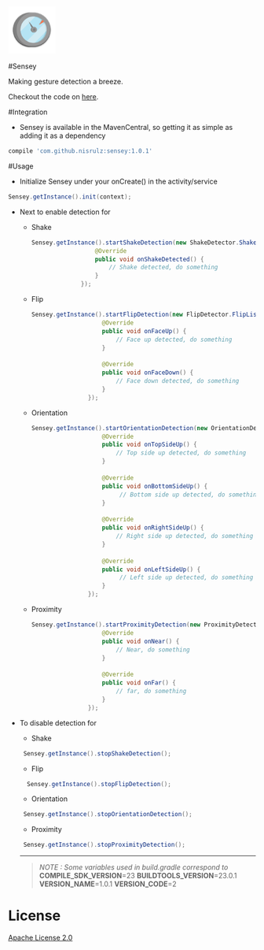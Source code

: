 
![enter image description here](https://github.com/nisrulz/Sensey/raw/master/sample/src/main/res/mipmap-xhdpi/ic_launcher.png)

#Sensey

Making gesture detection a breeze.

Checkout the code on [here](https://github.com/nisrulz/Sensey).

#Integration
- Sensey is available in the MavenCentral, so getting it as simple as adding it as a dependency
```gradle
compile 'com.github.nisrulz:sensey:1.0.1'
```

#Usage
+ Initialize Sensey under your onCreate() in the activity/service
```java
Sensey.getInstance().init(context);
```

+ Next to enable detection for
  + Shake
    ```java
    Sensey.getInstance().startShakeDetection(new ShakeDetector.ShakeListener() {
                      @Override
                      public void onShakeDetected() {
                          // Shake detected, do something
                      }
                  });
    ```

  + Flip
    ```java
    Sensey.getInstance().startFlipDetection(new FlipDetector.FlipListener() {
                        @Override
                        public void onFaceUp() {
                            // Face up detected, do something
                        }

                        @Override
                        public void onFaceDown() {
                            // Face down detected, do something
                        }
                    });
    ```
  + Orientation
    ```java
    Sensey.getInstance().startOrientationDetection(new OrientationDetector.OrientationListener() {
                        @Override
                        public void onTopSideUp() {
                            // Top side up detected, do something
                        }

                        @Override
                        public void onBottomSideUp() {
                             // Bottom side up detected, do something
                        }

                        @Override
                        public void onRightSideUp() {
                            // Right side up detected, do something
                        }

                        @Override
                        public void onLeftSideUp() {
                             // Left side up detected, do something
                        }
                    });
    ```
  + Proximity
    ```java
    Sensey.getInstance().startProximityDetection(new ProximityDetector.ProximityListener() {
                        @Override
                        public void onNear() {
                            // Near, do something
                        }

                        @Override
                        public void onFar() {
                            // far, do something
                        }
                    });
    ```


+ To disable detection for
	+ Shake
	```java
	 Sensey.getInstance().stopShakeDetection();
	```
	+ Flip
	```java
	  Sensey.getInstance().stopFlipDetection();
	```
	+ Orientation
	```java
	 Sensey.getInstance().stopOrientationDetection();
	```
	+ Proximity
	```java
	 Sensey.getInstance().stopProximityDetection();
	```

  ---
  > *NOTE : Some variables used in build.gradle correspond to*
  > **COMPILE_SDK_VERSION**=23
  > **BUILDTOOLS_VERSION**=23.0.1
  > **VERSION_NAME**=1.0.1
  > **VERSION_CODE**=2

# License

 <a rel="license" href="http://www.apache.org/licenses/LICENSE-2.0.html" target="_blank">Apache License 2.0</a>
